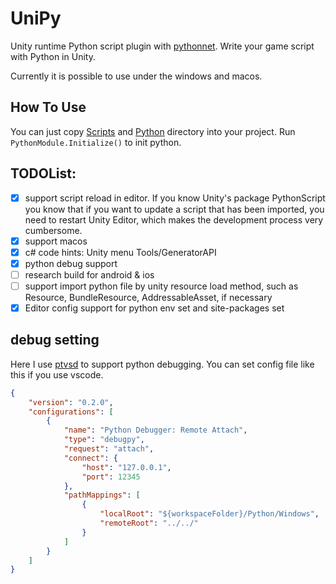 # UniPy
Unity runtime Python script plugin with [pythonnet](https://github.com/pythonnet/pythonnet). Write your game script with Python in Unity.

Currently it is possible to use under the windows and macos.

## How To Use
You can just copy [Scripts](UniPy/Assets/Scripts) and [Python](UniPy/Python) directory into your project. Run `PythonModule.Initialize()` to init python.

## TODOList:
  - [x] support script reload in editor. If you know Unity's package PythonScript you know that if you want to update a script that has been imported, you need to restart Unity Editor, which makes the development process very cumbersome.
  - [x] support macos
  - [x] c# code hints: Unity menu Tools/GeneratorAPI
  - [x] python debug support
  - [ ] research build for android & ios
  - [ ] support import python file by unity resource load method, such as Resource, BundleResource, AddressableAsset, if necessary
  - [x] Editor config support for python env set and site-packages set

## debug setting
Here I use [ptvsd](https://github.com/microsoft/ptvsd) to support python debugging. You can set config file like this if you use vscode.
```json
{
    "version": "0.2.0",
    "configurations": [
        {
            "name": "Python Debugger: Remote Attach",
            "type": "debugpy",
            "request": "attach",
            "connect": {
                "host": "127.0.0.1",
                "port": 12345
            },
            "pathMappings": [
                {
                    "localRoot": "${workspaceFolder}/Python/Windows",
                    "remoteRoot": "../../"
                }
            ]
        }
    ]
}
```

